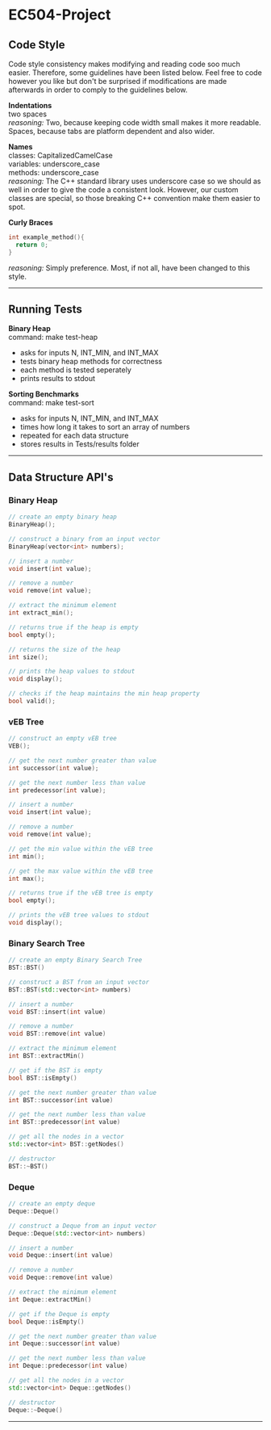 # EC504-Project

## Code Style
Code style consistency makes modifying and reading code soo much easier. Therefore, some guidelines have been listed below. Feel free to code however you like but don't be surprised if modifications are made afterwards in order to comply to the guidelines below.  

**Indentations**  
two spaces  
_reasoning:_ Two, because keeping code width small makes it more readable. Spaces, because tabs are platform dependent and also wider.

**Names**  
classes: CapitalizedCamelCase  
variables: underscore_case  
methods: underscore_case  
_reasoning:_ The C++ standard library uses underscore case so we should as well in order to give the code a consistent look. However, our custom classes are special, so those breaking C++ convention make them easier to spot.

**Curly Braces**
```c++
int example_method(){
  return 0; 
}
```
_reasoning:_ Simply preference. Most, if not all, have been changed to this style.

---

## Running Tests
**Binary Heap**  
command: make test-heap  
 - asks for inputs N, INT_MIN, and INT_MAX
 - tests binary heap methods for correctness
 - each method is tested seperately
 - prints results to stdout

**Sorting Benchmarks**  
command: make test-sort  
 - asks for inputs N, INT_MIN, and INT_MAX
 - times how long it takes to sort an array of numbers
 - repeated for each data structure
 - stores results in Tests/results folder

---
 
## Data Structure API's
### Binary Heap
```c++
// create an empty binary heap
BinaryHeap();

// construct a binary from an input vector
BinaryHeap(vector<int> numbers);

// insert a number
void insert(int value);

// remove a number
void remove(int value);

// extract the minimum element
int extract_min();

// returns true if the heap is empty
bool empty();

// returns the size of the heap
int size();

// prints the heap values to stdout
void display();

// checks if the heap maintains the min heap property
bool valid();
```

### vEB Tree
```c++
// construct an empty vEB tree
VEB();

// get the next number greater than value
int successor(int value);

// get the next number less than value
int predecessor(int value);

// insert a number
void insert(int value);

// remove a number
void remove(int value);

// get the min value within the vEB tree
int min();

// get the max value within the vEB tree
int max();

// returns true if the vEB tree is empty
bool empty();

// prints the vEB tree values to stdout
void display();
```

### Binary Search Tree
```c++
// create an empty Binary Search Tree
BST::BST()

// construct a BST from an input vector
BST::BST(std::vector<int> numbers)

// insert a number
void BST::insert(int value)

// remove a number
void BST::remove(int value)

// extract the minimum element
int BST::extractMin()

// get if the BST is empty
bool BST::isEmpty()

// get the next number greater than value
int BST::successor(int value)

// get the next number less than value
int BST::predecessor(int value)

// get all the nodes in a vector
std::vector<int> BST::getNodes()

// destructor
BST::~BST()
```

### Deque
```c++
// create an empty deque
Deque::Deque()

// construct a Deque from an input vector
Deque::Deque(std::vector<int> numbers)

// insert a number
void Deque::insert(int value)

// remove a number
void Deque::remove(int value)

// extract the minimum element
int Deque::extractMin()

// get if the Deque is empty
bool Deque::isEmpty()

// get the next number greater than value
int Deque::successor(int value)

// get the next number less than value
int Deque::predecessor(int value)

// get all the nodes in a vector
std::vector<int> Deque::getNodes()

// destructor
Deque::~Deque()
```
---






